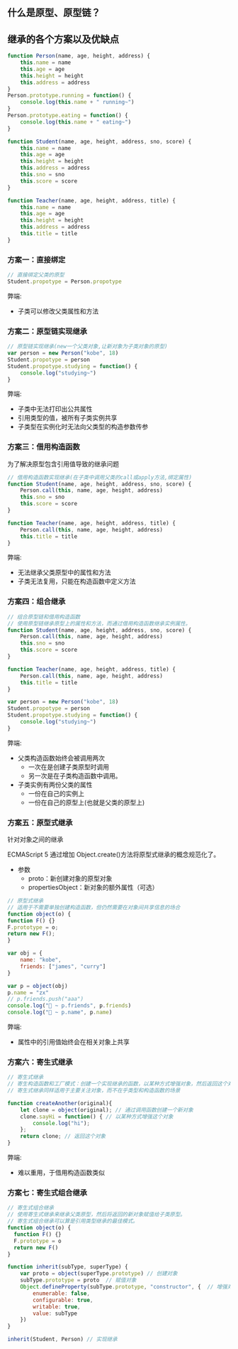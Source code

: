 ## 什么是原型、原型链？



## 继承的各个方案以及优缺点

```javascript
function Person(name, age, height, address) {
    this.name = name
    this.age = age
    this.height = height
    this.address = address
}
Person.prototype.running = function() {
    console.log(this.name + " running~")
}
Person.prototype.eating = function() {
    console.log(this.name + " eating~")
}

function Student(name, age, height, address, sno, score) {
    this.name = name
    this.age = age
    this.height = height
    this.address = address
    this.sno = sno
    this.score = score
}

function Teacher(name, age, height, address, title) {
    this.name = name
    this.age = age
    this.height = height
    this.address = address
    this.title = title
}
```



### 方案一：直接绑定

```javascript
// 直接绑定父类的原型
Student.propotype = Person.propotype
```

弊端:

- 子类可以修改父类属性和方法



### 方案二：原型链实现继承

```javascript
// 原型链实现继承(new一个父类对象,让新对象为子类对象的原型)
var person = new Person("kobe", 18)
Student.propotype = person
Student.propotype.studying = function() {
    console.log("studying~")
}
```

弊端:

- 子类中无法打印出公共属性
- 引用类型的值，被所有子类实例共享
- 子类型在实例化时无法向父类型的构造参数传参



### 方案三：借用构造函数

为了解决原型包含引用值导致的继承问题  

```javascript
// 借用构造函数实现继承(在子类中调用父类的call或apply方法,绑定属性)
function Student(name, age, height, address, sno, score) {
    Person.call(this, name, age, height, address)
    this.sno = sno
    this.score = score
}

function Teacher(name, age, height, address, title) {
    Person.call(this, name, age, height, address)
    this.title = title
}
```

弊端:

- 无法继承父类原型中的属性和方法
- 子类无法复用，只能在构造函数中定义方法



### 方案四：组合继承



```javascript
// 组合原型链和借用构造函数
// 使用原型链继承原型上的属性和方法，而通过借用构造函数继承实例属性。
function Student(name, age, height, address, sno, score) {
    Person.call(this, name, age, height, address)
    this.sno = sno
    this.score = score
}

function Teacher(name, age, height, address, title) {
    Person.call(this, name, age, height, address)
    this.title = title
}

var person = new Person("kobe", 18)
Student.propotype = person
Student.propotype.studying = function() {
    console.log("studying~")
}
```

弊端:

- 父类构造函数始终会被调用两次  
  - 一次在是创建子类原型时调用
  - 另一次是在子类构造函数中调用。  
- 子类实例有两份父类的属性
  - 一份在自己的实例上
  - 一份在自己的原型上(也就是父类的原型上)



### 方案五：原型式继承

针对对象之间的继承

ECMAScript 5 通过增加 Object.create()方法将原型式继承的概念规范化了。  

- 参数
  - proto：新创建对象的原型对象
  - propertiesObject：新对象的额外属性（可选）

```javascript
// 原型式继承
// 适用于不需要单独创建构造函数，但仍然需要在对象间共享信息的场合
function object(o) {
function F() {}
F.prototype = o;
return new F();
}

var obj = {
    name: "kobe",
    friends: ["james", "curry"]
}

var p = object(obj)
p.name = "zx"
// p.friends.push("aaa")
console.log("🚀 ~ p.friends", p.friends)
console.log("🚀 ~ p.name", p.name)


```

弊端:

- 属性中的引用值始终会在相关对象上共享



### 方案六：寄生式继承

```javascript
// 寄生式继承
// 寄生构造函数和工厂模式：创建一个实现继承的函数，以某种方式增强对象，然后返回这个对象。
// 寄生式继承同样适用于主要关注对象，而不在乎类型和构造函数的场景

function createAnother(original){
    let clone = object(original); // 通过调用函数创建一个新对象
    clone.sayHi = function() { // 以某种方式增强这个对象
        console.log("hi");
	};
	return clone; // 返回这个对象
}

```

弊端:

- 难以重用，于借用构造函数类似



### 方案七：寄生式组合继承

```javascript
// 寄生式组合继承
// 使用寄生式继承来继承父类原型，然后将返回的新对象赋值给子类原型。
// 寄生式组合继承可以算是引用类型继承的最佳模式。
function object(o) {
  function F() {}
  F.prototype = o
  return new F()
}

function inherit(subType, superType) {
    var proto = object(superType.prototype) // 创建对象
    subType.prototype = proto  // 赋值对象
    Object.defineProperty(subType.prototype, "constructor", {  // 增强对象
        enumerable: false,
        configurable: true,
        writable: true,
        value: subType
    })
}

inherit(Student, Person) // 实现继承
```

